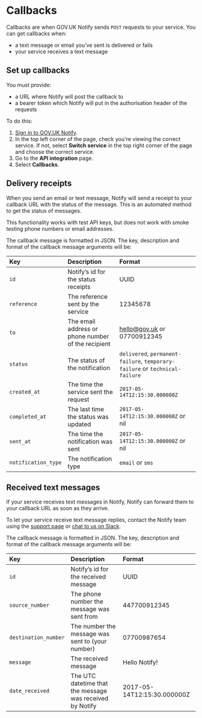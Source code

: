 # Callbacks

Callbacks are when GOV.UK Notify sends `POST` requests to your service. You can get callbacks when:

- a text message or email you’ve sent is delivered or fails
- your service receives a text message

## Set up callbacks

You must provide:

- a URL where Notify will post the callback to
- a bearer token which Notify will put in the authorisation header of the requests

To do this:

1. [Sign in to GOV.UK Notify](https://www.notifications.service.gov.uk/sign-in).
1. In the top left corner of the page, check you're viewing the correct service. If not, select __Switch service__ in the top right corner of the page and choose the correct service.
1. Go to the __API integration__ page.
1. Select __Callbacks__.

## Delivery receipts

When you send an email or text message, Notify will send a receipt to your callback URL with the status of the message. This is an automated method to get the status of messages.

This functionality works with test API keys, but does not work with smoke testing phone numbers or email addresses.

The callback message is formatted in JSON. The key, description and format of the callback message arguments will be:

|Key | Description | Format|
|:---|:---|:---|
|`id` | Notify’s id for the status receipts | UUID|
|`reference` | The reference sent by the service | 12345678|
|`to` | The email address or phone number of the recipient | hello@gov.uk or 07700912345|
|`status` | The status of the notification | `delivered`, `permanent-failure`, `temporary-failure` or `technical-failure`|
|`created_at` | The time the service sent the request | `2017-05-14T12:15:30.000000Z`|
|`completed_at` | The last time the status was updated | `2017-05-14T12:15:30.000000Z` or nil|
|`sent_at` | The time the notification was sent | `2017-05-14T12:15:30.000000Z` or nil|
|`notification_type` | The notification type | `email` or `sms`|

## Received text messages

If your service receives text messages in Notify, Notify can forward them to your callback URL as soon as they arrive.

To let your service receive text message replies, contact the Notify team using the [support page](https://www.notifications.service.gov.uk/support) or [chat to us on Slack](https://ukgovernmentdigital.slack.com/messages/C0E1ADVPC).

The callback message is formatted in JSON. The key, description and format of the callback message arguments will be:

|Key | Description | Format|
|:---|:---|:---|
|`id` | Notify’s id for the received message | UUID|
|`source_number` | The phone number the message was sent from | 447700912345|
|`destination_number` | The number the message was sent to (your number) | 07700987654|
|`message` | The received message | Hello Notify!|
|`date_received` | The UTC datetime that the message was received by Notify | 2017-05-14T12:15:30.000000Z|
